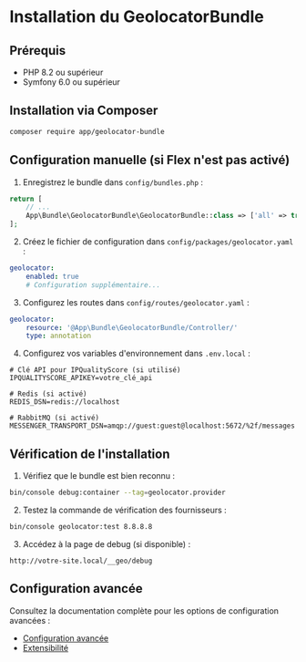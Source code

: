 # Installation du GeolocatorBundle

## Prérequis

- PHP 8.2 ou supérieur
- Symfony 6.0 ou supérieur

## Installation via Composer

```bash
composer require app/geolocator-bundle
```

## Configuration manuelle (si Flex n'est pas activé)

1. Enregistrez le bundle dans `config/bundles.php` :

```php
return [
    // ...
    App\Bundle\GeolocatorBundle\GeolocatorBundle::class => ['all' => true],
];
```

2. Créez le fichier de configuration dans `config/packages/geolocator.yaml` :

```yaml
geolocator:
    enabled: true
    # Configuration supplémentaire...
```

3. Configurez les routes dans `config/routes/geolocator.yaml` :

```yaml
geolocator:
    resource: '@App\Bundle\GeolocatorBundle/Controller/'
    type: annotation
```

4. Configurez vos variables d'environnement dans `.env.local` :

```
# Clé API pour IPQualityScore (si utilisé)
IPQUALITYSCORE_APIKEY=votre_clé_api

# Redis (si activé)
REDIS_DSN=redis://localhost

# RabbitMQ (si activé)
MESSENGER_TRANSPORT_DSN=amqp://guest:guest@localhost:5672/%2f/messages
```

## Vérification de l'installation

1. Vérifiez que le bundle est bien reconnu :

```bash
bin/console debug:container --tag=geolocator.provider
```

2. Testez la commande de vérification des fournisseurs :

```bash
bin/console geolocator:test 8.8.8.8
```

3. Accédez à la page de debug (si disponible) :

```
http://votre-site.local/__geo/debug
```

## Configuration avancée

Consultez la documentation complète pour les options de configuration avancées :

- [Configuration avancée](CONFIGURATION.md)
- [Extensibilité](EXTENSIBILITY.md)
